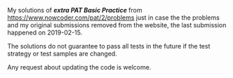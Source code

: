 My solutions of ***extra PAT Basic Practice*** from https://www.nowcoder.com/pat/2/problems just in case the the problems and my original submissions removed from the website, the last submission happened on 2019-02-15.

The solutions do not guarantee to pass all tests in the future if the test strategy or test samples are changed.

Any request about updating the code is welcome.
